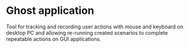 # Ghost application

Tool for tracking and recording user actions with mouse and keyboard on desktop PC and allowing re-running created 
scenarios to complete repeatable actions on GUI applications.